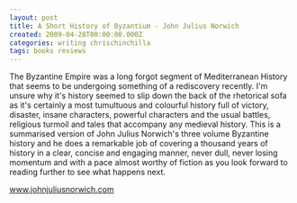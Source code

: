 ```yaml
---
layout: post
title: A Short History of Byzantium - John Julius Norwich
created: 2009-04-28T00:00:00.000Z
categories: writing chrischinchilla
tags: books reviews
---
```


The Byzantine Empire was a long forgot segment of Mediterranean History that seems to be undergoing something of a rediscovery recently. I'm unsure why it's history seemed to slip down the back of the rhetorical sofa as it's certainly a most tumultuous and colourful history full of victory, disaster, insane characters, powerful characters and the usual battles, religious turmoil and tales that accompany any medieval history. This is a summarised version of John Julius Norwich's three volume Byzantine history and he does a remarkable job of covering a thousand years of history in a clear, concise and engaging manner, never dull, never losing momentum and with a pace almost worthy of fiction as you look forward to reading further to see what happens next.

<a href=http://www.johnjuliusnorwich.com>www.johnjuliusnorwich.com</a>
